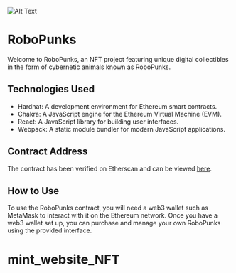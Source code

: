 ![Alt Text](https://i.ibb.co/xzBTf36/robo1.jpg)

# RoboPunks

Welcome to RoboPunks, an NFT project featuring unique digital collectibles in the form of cybernetic animals known as RoboPunks.

## Technologies Used

- Hardhat: A development environment for Ethereum smart contracts.
- Chakra: A JavaScript engine for the Ethereum Virtual Machine (EVM).
- React: A JavaScript library for building user interfaces.
- Webpack: A static module bundler for modern JavaScript applications.

## Contract Address

The contract has been verified on Etherscan and can be viewed [here](https://goerli.etherscan.io/address/0xE6e429E750dC5240De6F4E4805e41745B9310F71).

## How to Use

To use the RoboPunks contract, you will need a web3 wallet such as MetaMask to interact with it on the Ethereum network. Once you have a web3 wallet set up, you can purchase and manage your own RoboPunks using the provided interface.
# mint_website_NFT
